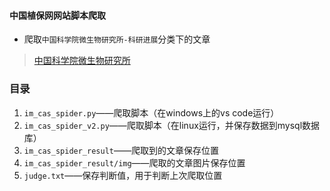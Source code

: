 #### 中国植保网网站脚本爬取
- 爬取`中国科学院微生物研究所-科研进展`分类下的文章
> [中国科学院微生物研究所](http://www.im.cas.cn/xwzx/kyjz/)

### 目录
1. `im_cas_spider.py`——爬取脚本（在windows上的vs code运行）
1. `im_cas_spider_v2.py`——爬取脚本（在linux运行，并保存数据到mysql数据库）
2. `im_cas_spider_result`——爬取到的文章保存位置
3. `im_cas_spider_result/img`——爬取的文章图片保存位置
4. `judge.txt`——保存判断值，用于判断上次爬取位置



